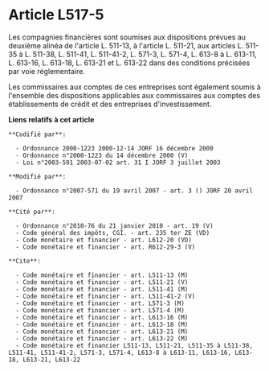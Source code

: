 # Article L517-5

Les compagnies financières sont soumises aux dispositions prévues au deuxième alinéa de l'article L. 511-13, à l'article L.
511-21, aux articles L. 511-35 à L. 511-38, L. 511-41, L. 511-41-2, L. 571-3, L. 571-4, L. 613-8 à L. 613-11, L. 613-16, L.
613-18, L. 613-21 et L. 613-22 dans des conditions précisées par voie réglementaire.

Les commissaires aux comptes de ces entreprises sont également soumis à l'ensemble des dispositions applicables aux
commissaires aux comptes des établissements de crédit et des entreprises d'investissement.

**Liens relatifs à cet article**

	**Codifié par**:

	  - Ordonnance 2000-1223 2000-12-14 JORF 16 décembre 2000
	  - Ordonnance n°2000-1223 du 14 décembre 2000 (V)
	  - Loi n°2003-591 2003-07-02 art. 31 I JORF 3 juillet 2003

	**Modifié par**:

	  - Ordonnance n°2007-571 du 19 avril 2007 - art. 3 () JORF 20 avril 2007

	**Cité par**:

	  - Ordonnance n°2010-76 du 21 janvier 2010 - art. 19 (V)
	  - Code général des impôts, CGI. - art. 235 ter ZE (VD)
	  - Code monétaire et financier - art. L612-20 (VD)
	  - Code monétaire et financier - art. R612-29-3 (V)

	**Cite**:

	  - Code monétaire et financier - art. L511-13 (M)
	  - Code monétaire et financier - art. L511-21 (V)
	  - Code monétaire et financier - art. L511-41 (M)
	  - Code monétaire et financier - art. L511-41-2 (V)
	  - Code monétaire et financier - art. L571-3 (M)
	  - Code monétaire et financier - art. L571-4 (M)
	  - Code monétaire et financier - art. L613-16 (M)
	  - Code monétaire et financier - art. L613-18 (M)
	  - Code monétaire et financier - art. L613-21 (M)
	  - Code monétaire et financier - art. L613-22 (M)
	  - Code monétaire et financier L511-13, L511-21, L511-35 à L511-38, L511-41, L511-41-2, L571-3, L571-4, L613-8 à L613-11, L613-16, L613-18, L613-21, L613-22
